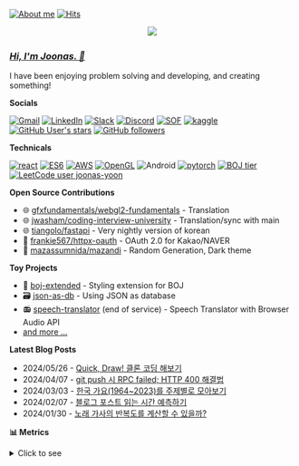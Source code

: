 [![About me](https://img.shields.io/badge/joonas.io-394f35?style=flat&link=https://www.joonas.io)](https://www.joonas.io) [![Hits](https://hits.seeyoufarm.com/api/count/incr/badge.svg?url=https%3A%2F%2Fgithub.com%2Fjoonas-yoon%2Fhit-counter)](https://hits.seeyoufarm.com)

<div align="center">
  <a href="http://joonas.io">
    <img src="https://gist.githubusercontent.com/joonas-yoon/9748a2dcd55ece44ce23af6e87198e20/raw/033f5ecaf13e623001bddf7a19464fcb2ab55174/animate-logo.svg" width=512>
  </a>
</div>

### [_Hi, I'm Joonas. 👋_](#)

I have been enjoying problem solving and developing, and creating something!

**Socials**

[![Gmail](https://img.shields.io/badge/Gmail-d14836?style=flat&logo=Gmail&logoColor=white&link=mailto:joonas.yoon@gmail.com)](mailto:joonas.yoon@gmail.com)
[![LinkedIn](https://img.shields.io/badge/LinkedIn-blue?style=flat&logo=Linkedin&logoColor=white&link=https://www.linkedin.com/in/joona-yoon/)](https://www.linkedin.com/in/joona-yoon/)
[![Slack](https://img.shields.io/badge/Slack-4A154B?style=flat&logo=slack&logoColor=white)](https://joonas-yoon.slack.com)
[![Discord](https://img.shields.io/badge/Discord-5865F2?style=flat&logo=discord&logoColor=white)](https://discord.com/channels/1038687194648412160/1067864326406422669)
[![SOF](https://img.shields.io/badge/-Stackoverflow-FE7A16?style=flat&logo=stack-overflow&logoColor=white)](https://stackoverflow.com/users/13677554/joona-yoon)
[![kaggle](https://img.shields.io/badge/kaggle%7CExpert-20beff?style=flat&logo=kaggle&logoColor=white)](https://www.kaggle.com/joonasyoon)
[![GitHub User's stars](https://img.shields.io/github/stars/joonas-yoon?color=fafa2f&logo=github)](#)
[![GitHub followers](https://img.shields.io/github/followers/joonas-yoon?logo=github)](#)

**Technicals**

[![react](https://img.shields.io/badge/ReactJS-%2320232a.svg?style=flat&logo=react&logoColor=%2361DAFB)](#)
[![ES6](https://img.shields.io/badge/ES6-%23323330.svg?style=flat&logo=javascript&logoColor=%23F7DF1E)](#)
[![AWS](https://img.shields.io/badge/AWS-%23FF9900.svg?style=flat&logo=amazon-aws&logoColor=white)](#)
[![OpenGL](https://img.shields.io/badge/OpenGL-%23FFFFFF.svg?style=flat&logo=opengl)](#)
![Android](https://img.shields.io/badge/Android-3DDC84?style=flat&logo=android&logoColor=white)
[![pytorch](https://img.shields.io/badge/PyTorch-%23EE4C2C.svg?style=flat&logo=PyTorch&logoColor=white)](#)
[![BOJ tier](http://mazassumnida.wtf/api/mini/generate_badge?boj=joonas)](https://www.acmicpc.net/user/joonas)
[![LeetCode user joonas-yoon](https://img.shields.io/badge/dynamic/json?style=flat-square&labelColor=black&color=%23ffa116&label=LeetCode&query=solved&url=https%3A%2F%2Fleetcode-badge.vercel.app%2Fapi%2Fusers%2Fjoonas-yoon&logo=leetcode&logoColor=yellow)](https://leetcode.com/joonas-yoon/) 

**Open Source Contributions**

- 🌐 [gfxfundamentals/webgl2-fundamentals](https://github.com/gfxfundamentals/webgl2-fundamentals) - Translation
- 🌐 [jwasham/coding-interview-university](https://github.com/jwasham/coding-interview-university) - Translation/sync with main
- 🌐 [tiangolo/fastapi](https://github.com/tiangolo/fastapi) - Very nightly version of korean
- 🧙 [frankie567/httpx-oauth](https://github.com/frankie567/httpx-oauth) - OAuth 2.0 for Kakao/NAVER
- 🧙 [mazassumnida/mazandi](https://github.com/mazassumnida/mazandi) - Random Generation, Dark theme

**Toy Projects**

- 🎨 [boj-extended](https://github.com/joonas-yoon/boj-extended) - Styling extension for BOJ
- 🗃️ [json-as-db](https://github.com/joonas-yoon/json-as-db) - Using JSON as database
- 📻 [speech-translator](https://github.com/joonas-yoon/speech-translator) (end of service) - Speech Translator with Browser Audio API
- [and more ...](https://www.joonas.io/#apps)

**Latest Blog Posts**
<!-- feed start -->
* 2024/05/26 - [Quick, Draw! 클론 코딩 해보기](https://blog.joonas.io/266)
* 2024/04/07 - [git push 시 RPC failed; HTTP 400 해결법](https://blog.joonas.io/264)
* 2024/03/03 - [한국 가요(1964~2023)를 주제별로 모아보기](https://blog.joonas.io/263)
* 2024/02/07 - [블로그 포스트 읽는 시간 예측하기](https://blog.joonas.io/262)
* 2024/01/30 - [노래 가사의 반복도를 계산할 수 있을까?](https://blog.joonas.io/261)
<!-- feed end -->


**📊 Metrics**
<details>
<summary>Click to see</summary>

<div align="center">
  
![Metrics](./metrics.svg)

</div>

</details>
